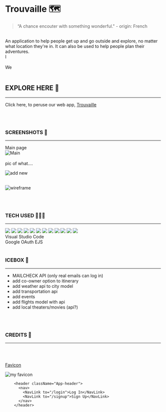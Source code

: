 # Trouvaille 🗺

> “A chance encouter with something wonderful." - origin: French  

<br>
An application to help people get up and go outside and explore, no matter what location they're in. It can also be used to help people plan their adventures.
<br>
I 
<br>
<br>
We
<br>
<br>

## EXPLORE HERE  🥾
___________________

Click here, to peruse our web app, [Trouvaille](<insert link>)

<br>
<br>

### SCREENSHOTS 📸 
___________

Main page
<br>
![Main]()
<br>
<br>
pic of what....

![add new]()
<br>
<br>



![wireframe](/trouvaille-front-end/public/wireframe.png)

<br>
<br>


### TECH USED 🚴🏽‍♀️
________________

 <img src="https://img.shields.io/badge/HTML5-E34F26?style=for-the-badge&logo=html5&logoColor=white">
 <img src="https://img.shields.io/badge/CSS3-1572B6?style=for-the-badge&logo=css3&logoColor=white">
 <img src="https://img.shields.io/badge/JavaScript-F7DF1E?style=for-the-badge&logo=javascript&logoColor=black">
 <img src="https://img.shields.io/badge/Bootstrap-563D7C?style=for-the-badge&logo=bootstrap&logoColor=white">
 <img src="https://img.shields.io/badge/iOS-000000?style=for-the-badge&logo=ios&logoColor=white">
 <img src="https://img.shields.io/badge/GitHub-100000?style=for-the-badge&logo=github&logoColor=white">

 <img src="https://img.shields.io/badge/Apple-MacBook_Pro_2012-999999?style=for-the-badge&logo=apple&logoColor=white"> 
   <img src="https://img.shields.io/badge/Node.js-43853D?style=for-the-badge&logo=node.js&logoColor=white">
 <img src="https://img.shields.io/badge/Express.js-404D59?style=for-the-badge">
 <img src="https://img.shields.io/badge/MongoDB-4EA94B?style=for-the-badge&logo=mongodb&logoColor=white">
 
 <img src="https://img.shields.io/badge/Heroku-430098?style=for-the-badge&logo=heroku&logoColor=white">
 <img src="https://img.shields.io/badge/Microsoft_Azure-0089D6?style=for-the-badge&logo=microsoft-azure&logoColor=white">
 <br>
 Visual Studio Code<br>
 Google OAuth
 EJS

<br>
<br>

### ICEBOX 🧳
___________________

- MAILCHECK API (only real emails can log in)
- add co-owner option to itinerary
- add weather api to city model
- add transportation api
- add events
- add flights model with api
- add local theaters/movies (api?)
<br>
<br>

### CREDITS 🌅
______________________________


<br>
<br>

[Favicon]()

![my favicon](/trouvaille-front-end/public/favicon.ico)


        <header className="App-header">
          <nav>
            <NavLink to="/login">Log In</NavLink>
            <NavLink to="/signup">Sign Up</NavLink>
          </nav>
        </header>